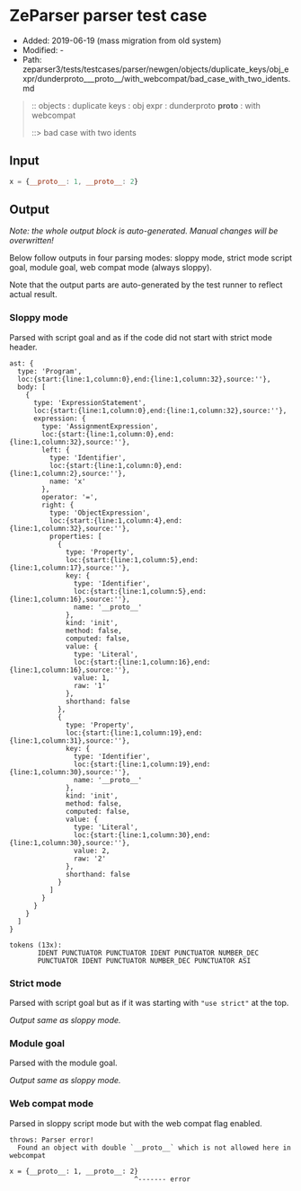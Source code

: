 # ZeParser parser test case

- Added: 2019-06-19 (mass migration from old system)
- Modified: -
- Path: zeparser3/tests/testcases/parser/newgen/objects/duplicate_keys/obj_expr/dunderproto___proto__/with_webcompat/bad_case_with_two_idents.md

> :: objects : duplicate keys : obj expr : dunderproto __proto__ : with webcompat
>
> ::> bad case with two idents

## Input

`````js
x = {__proto__: 1, __proto__: 2}
`````

## Output

_Note: the whole output block is auto-generated. Manual changes will be overwritten!_

Below follow outputs in four parsing modes: sloppy mode, strict mode script goal, module goal, web compat mode (always sloppy).

Note that the output parts are auto-generated by the test runner to reflect actual result.

### Sloppy mode

Parsed with script goal and as if the code did not start with strict mode header.

`````
ast: {
  type: 'Program',
  loc:{start:{line:1,column:0},end:{line:1,column:32},source:''},
  body: [
    {
      type: 'ExpressionStatement',
      loc:{start:{line:1,column:0},end:{line:1,column:32},source:''},
      expression: {
        type: 'AssignmentExpression',
        loc:{start:{line:1,column:0},end:{line:1,column:32},source:''},
        left: {
          type: 'Identifier',
          loc:{start:{line:1,column:0},end:{line:1,column:2},source:''},
          name: 'x'
        },
        operator: '=',
        right: {
          type: 'ObjectExpression',
          loc:{start:{line:1,column:4},end:{line:1,column:32},source:''},
          properties: [
            {
              type: 'Property',
              loc:{start:{line:1,column:5},end:{line:1,column:17},source:''},
              key: {
                type: 'Identifier',
                loc:{start:{line:1,column:5},end:{line:1,column:16},source:''},
                name: '__proto__'
              },
              kind: 'init',
              method: false,
              computed: false,
              value: {
                type: 'Literal',
                loc:{start:{line:1,column:16},end:{line:1,column:16},source:''},
                value: 1,
                raw: '1'
              },
              shorthand: false
            },
            {
              type: 'Property',
              loc:{start:{line:1,column:19},end:{line:1,column:31},source:''},
              key: {
                type: 'Identifier',
                loc:{start:{line:1,column:19},end:{line:1,column:30},source:''},
                name: '__proto__'
              },
              kind: 'init',
              method: false,
              computed: false,
              value: {
                type: 'Literal',
                loc:{start:{line:1,column:30},end:{line:1,column:30},source:''},
                value: 2,
                raw: '2'
              },
              shorthand: false
            }
          ]
        }
      }
    }
  ]
}

tokens (13x):
       IDENT PUNCTUATOR PUNCTUATOR IDENT PUNCTUATOR NUMBER_DEC
       PUNCTUATOR IDENT PUNCTUATOR NUMBER_DEC PUNCTUATOR ASI
`````

### Strict mode

Parsed with script goal but as if it was starting with `"use strict"` at the top.

_Output same as sloppy mode._

### Module goal

Parsed with the module goal.

_Output same as sloppy mode._

### Web compat mode

Parsed in sloppy script mode but with the web compat flag enabled.

`````
throws: Parser error!
  Found an object with double `__proto__` which is not allowed here in webcompat

x = {__proto__: 1, __proto__: 2}
                               ^------- error
`````

